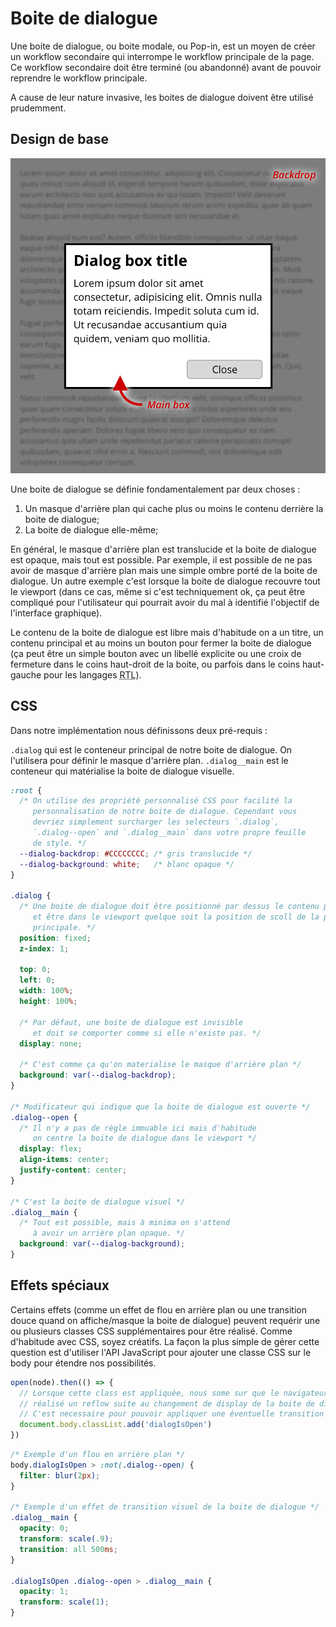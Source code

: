 # Boite de dialogue

Une boite de dialogue, ou boite modale, ou Pop-in, est un moyen de créer un workflow secondaire qui interrompe le workflow principale de la page. Ce workflow secondaire doit être terminé (ou abandonné) avant de pouvoir reprendre le workflow principale.

A cause de leur nature invasive, les boites de dialogue doivent être utilisé prudemment.

## Design de base

![](dialog.png)

Une boite de dialogue se définie fondamentalement par deux choses :

  1. Un masque d'arrière plan qui cache plus ou moins le contenu derrière la boite de dialogue;
  2. La boite de dialogue elle-même;

En général, le masque d'arrière plan est translucide et la boite de dialogue est opaque, mais tout est possible. Par exemple, il est possible de ne pas avoir de masque d'arrière plan mais une simple ombre porté de la boite de dialogue. Un autre exemple c'est lorsque la boite de dialogue recouvre tout le viewport (dans ce cas, même si c'est techniquement ok, ça peut être compliqué pour l'utilisateur qui pourrait avoir du mal à identifié l'objectif de l'interface graphique).

Le contenu de la boite de dialogue est libre mais d'habitude on a un titre, un contenu principal et au moins un bouton pour fermer la boite de dialogue (ça peut être un simple bouton avec un libellé explicite ou une croix de fermeture dans le coins haut-droit de la boite, ou parfois dans le coins haut-gauche pour les langages <abbr title="Right-To-Left" lang="en">RTL</abbr>).

## CSS

Dans notre implémentation nous définissons deux pré-requis :

`.dialog` qui est le conteneur principal de notre boite de dialogue. On l'utilisera pour définir le masque d'arrière plan. `.dialog__main` est le conteneur qui matérialise la boite de dialogue visuelle.

```css
:root {
  /* On utilise des propriété personnalisé CSS pour facilité la
     personnalisation de notre boite de dialogue. Cependant vous
     devriez simplement surcharger les selecteurs `.dialog`,
     `.dialog--open` and `.dialog__main` dans votre propre feuille
     de style. */
  --dialog-backdrop: #CCCCCCCC; /* gris translucide */
  --dialog-background: white;   /* blanc opaque */
}

.dialog {
  /* Une boite de dialogue doit être positionné par dessus le contenu principal
     et être dans le viewport quelque soit la position de scoll de la page
     principale. */
  position: fixed;
  z-index: 1;

  top: 0;
  left: 0;
  width: 100%;
  height: 100%;

  /* Par défaut, une boite de dialogue est invisible
     et doit se comporter comme si elle n'existe pas. */
  display: none;

  /* C'est comme ça qu'on materialise le masque d'arrière plan */
  background: var(--dialog-backdrop);
}

/* Modificateur qui indique que la boite de dialogue est ouverte */
.dialog--open {
  /* Il n'y a pas de règle immuable ici mais d'habitude
     on centre la boite de dialogue dans le viewport */
  display: flex;
  align-items: center;
  justify-content: center;
}

/* C'est la boite de dialogue visuel */
.dialog__main {
  /* Tout est possible, mais à minima on s'attend
     à avoir un arrière plan opaque. */
  background: var(--dialog-background);
}
```

## Effets spéciaux

Certains effets (comme un effet de flou en arrière plan ou une transition douce quand on affiche/masque la boite de dialogue) peuvent requérir une ou plusieurs classes CSS supplémentaires pour être réalisé. Comme d'habitude avec CSS, soyez créatifs. La façon la plus simple de gérer cette question est d'utiliser l'API JavaScript pour ajouter une classe CSS sur le body pour étendre nos possibilités.

```js
open(node).then(() => {
  // Lorsque cette class est appliquée, nous some sur que le navigateur à
  // réalisé un reflow suite au changement de display de la boite de dialogue.
  // C'est necessaire pour pouvoir appliquer une éventuelle transition CSS.
  document.body.classList.add('dialogIsOpen')
})
```

```css
/* Exemple d'un flou en arrière plan */
body.dialogIsOpen > :not(.dialog--open) {
  filter: blur(2px);
}

/* Exemple d'un effet de transition visuel de la boite de dialogue */
.dialog__main {
  opacity: 0;
  transform: scale(.9);
  transition: all 500ms;
}

.dialogIsOpen .dialog--open > .dialog__main {
  opacity: 1;
  transform: scale(1);
}
```
